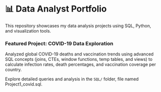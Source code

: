 # 📊 Data Analyst Portfolio

This repository showcases my data analysis projects using SQL, Python, and visualization tools.  

### Featured Project: COVID-19 Data Exploration
Analyzed global COVID-19 deaths and vaccination trends using advanced SQL concepts (joins, CTEs, window functions, temp tables, and views) to calculate infection rates, death percentages, and vaccination coverage per country.  

Explore detailed queries and analysis in the `SQL/` folder, file named Project1_covid.sql.  
